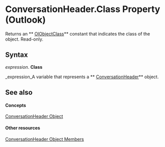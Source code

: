 
# ConversationHeader.Class Property (Outlook)

Returns an  ** [OlObjectClass](33d724b3-df3c-2a7f-a80f-93b66d96f588.md)** constant that indicates the class of the object. Read-only.


## Syntax

 _expression_. **Class**

 _expression_A variable that represents a  ** [ConversationHeader](5142d5f7-55c1-4d9d-3a11-d25c8763fcb7.md)** object.


## See also


#### Concepts


 [ConversationHeader Object](5142d5f7-55c1-4d9d-3a11-d25c8763fcb7.md)
#### Other resources


 [ConversationHeader Object Members](c67a23e5-81aa-98dd-493f-f05d169d9fb8.md)
